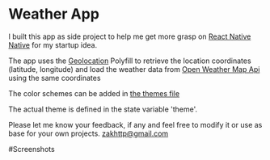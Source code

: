 # Weather App

I built this app as side project to help me get more grasp on [React Native Native](https://facebook.github.io/react-native/docs/getting-started.html) for my startup idea.

The app uses the [Geolocation](https://facebook.github.io/react-native/docs/geolocation.html#content) Polyfill to retrieve the location coordinates (latitude, longitude) and load the weather data from [Open Weather Map Api](https://http://openweathermap.org/api) using the same coordinates

The color schemes can be added in [the themes file](https://github.com/zakhttp/weather-app/blob/master/src/components/colorThemes.js)

The actual theme is defined in the state variable 'theme'.

Please let me know your feedback, if any and feel free to modify it or use as base for your own projects.
[zakhttp@gmail.com](mailto:zakhttp@gmail.com)

#Screenshots
